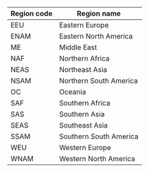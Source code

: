 | Region code | Region name            |
| ----------- | ---------------------- |
| EEU         | Eastern Europe         |
| ENAM        | Eastern North America  |
| ME          | Middle East            |
| NAF         | Northern Africa        |
| NEAS        | Northeast Asia         |
| NSAM        | Northern South America |
| OC          | Oceania                |
| SAF         | Southern Africa        |
| SAS         | Southern Asia          |
| SEAS        | Southeast Asia         |
| SSAM        | Southern South America |
| WEU         | Western Europe         |
| WNAM        | Western North America  |
